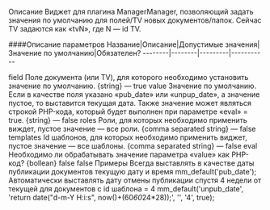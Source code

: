 Описание
Виджет для плагина ManagerManager, позволяющий задать значения по умолчанию для полей/TV новых документов/папок. Сейчас TV задаются как «tvN», где N — id TV.

####Описание параметров
Название|Описание|Допустимые значения|Значение по умолчанию|Обязателен?
--------|--------|---------|-----------

field	Поле документа (или TV), для которого необходимо установить значение по умолчанию.	{string}	—	true
value	Значение по умолчанию. Если в качестве поля указано «pub_date» или «unpup_date», а значение пустое, то выставится текущая дата. Также значение может являться строкой PHP-кода, который будет выполнен при параметре «eval» = true.	{string}	—	false
roles	Роли, для которых необходимо применить виждет, пустое значение — все роли.	{comma separated string}	—	false
templates	Id шаблонов, для которых необходимо применить виджет, пустое значение — все шаблоны.	{comma separated string}	—	false
eval	Необходимо ли обрабатывать значение параметра «value» как PHP-код?	{bollean}	false	false
Примеры
Всегда выставлять в качестве даты публикации документов текущую дату и время
mm_default('pub_date');
Автоматически выставлять дату отмены публикации спустя 4 недели от текущей для документов с id шаблона = 4
mm_default('unpub_date', 'return date("d-m-Y H:i:s", now()+(60*60*24*28));', '', '4', true);